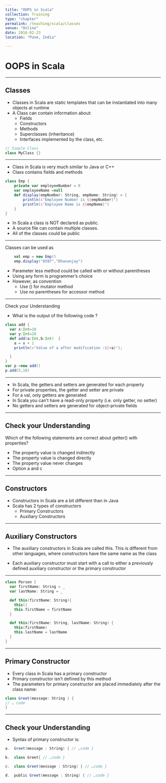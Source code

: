 ```yaml
---
title: "OOPS in Scala"
collection: Training
type: "chapter"
permalink: /teaching/scala/classes
venue: "Online"
date: 2016-02-23
location: "Pune, India"

---
```

# OOPS in Scala
---
## Classes
*   Classes in Scala are static templates that can be instantiated into many objects at runtime
*   A Class can contain information about:
    *   Fields
    *   Constructors
    *   Methods
    *   Superclasses (inheritance)
    *   Interfaces implemented by the class, etc.
```scala
// Simple Class
class MyClass {}
```
---
*   Class in Scala is very much similar to Java or C++
*   Class contains fields and methods
```scala
class Emp {
    private var employeeNumber = 0
    var employeeName =null
    def display(empNumber: String, empName: String) = {
        println(s"Employee Number is ${empNumber}")
        println(s"Employee Name is ${empName}")
    }
}
```
*   In Scala a class is NOT declared as public.
*   A source file can contain multiple  classes.
*   All of the classes could be public
---
Classes can be used as
```scala
    val emp = new Emp()
    emp.display("8597","Dhananjay")
```
*   Parameter less method could be called with or without parentheses
*   Using any form is programmer’s choice
*   However, as convention
    *   Use () for mutator method
    *   Use no parentheses for accessor method
---
Check your Understanding
*   What is the output of the following code ?
```scala
class add {
  var x:Int=10
  var y:Int=20
  def add(a:Int,b:Int)  {
    a = x + 1
    println(s"Value of a after modification :${+a}");

  }
}
var p =new add()  
p.add(5,10)
```
---
*   In Scala, the getters and setters are generated for each property
*   For private properties, the getter and setter are private
*   For a val, only getters are generated
*   In Scala you can’t have a read-only property (i.e. only getter, no setter)
*   No getters and setters are generated for object-private fields
---
## Check your Understanding
Which of the following statements are correct about getter() with properties?

*   The property value is changed indirectly
*   The property value is changed directly
*   The property value never changes
*   Option a and c
---
## Constructors
*   Constructors in Scala are a bit different than in Java
*   Scala has 2 types of constructors
    *   Primary Constructors
    *   Auxiliary Constructors
---
## Auxiliary Constructors
*   The auxiliary constructors in Scala are called this. This is different from other languages, where constructors have
the same name as the class

*   Each auxiliary constructor must start with a call to either a previously defined auxiliary constructor or the primary  constructor
---
```scala
class Person {
  var firstName: String = _
  var lastName: String = _

  def this(firstName: String){
    this()
    this.firstName = firstName
  }

  def this(firstName: String, lastName: String) {
    this(firstName)
    this.lastName = lastName
  }
}
```
---
## Primary Constructor
*   Every class in Scala has a primary constructor
*   Primary constructor isn’t defined by this method
*   The parameters for primary constructor are placed immediately after the class name:
```scala
class Greet(message: String ) {
// … code
}
```
---
## Check your Understanding
*   Syntax of primary constructor is:
```scala
a.	Greet(message : String) { // …code }
```
```scala
b.	class Greet{ // …code }
```
```scala
c.	class Greet(message : String) { // …code }
```
```scala
d.	public Greet(message : String) { // …code }
```








